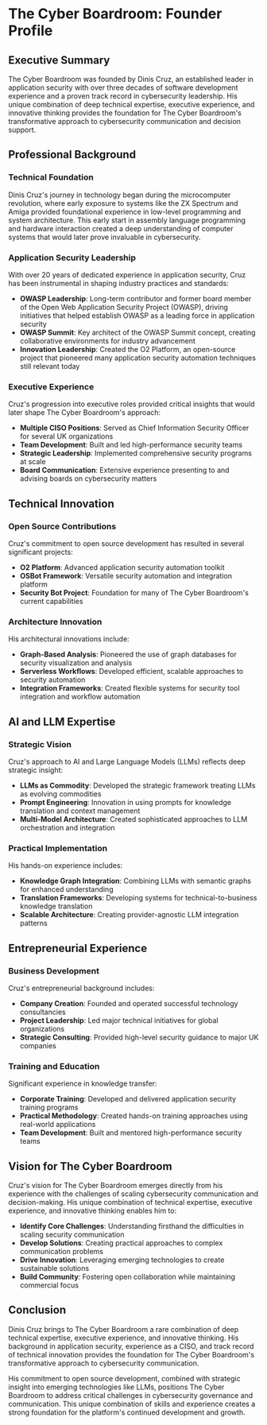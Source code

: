 # The Cyber Boardroom: Founder Profile

## Executive Summary

The Cyber Boardroom was founded by Dinis Cruz, an established leader in application security with over three decades of software development experience and a proven track record in cybersecurity leadership. His unique combination of deep technical expertise, executive experience, and innovative thinking provides the foundation for The Cyber Boardroom's transformative approach to cybersecurity communication and decision support.

## Professional Background

### Technical Foundation
Dinis Cruz's journey in technology began during the microcomputer revolution, where early exposure to systems like the ZX Spectrum and Amiga provided foundational experience in low-level programming and system architecture. This early start in assembly language programming and hardware interaction created a deep understanding of computer systems that would later prove invaluable in cybersecurity.

### Application Security Leadership
With over 20 years of dedicated experience in application security, Cruz has been instrumental in shaping industry practices and standards:

- **OWASP Leadership**: Long-term contributor and former board member of the Open Web Application Security Project (OWASP), driving initiatives that helped establish OWASP as a leading force in application security
- **OWASP Summit**: Key architect of the OWASP Summit concept, creating collaborative environments for industry advancement
- **Innovation Leadership**: Created the O2 Platform, an open-source project that pioneered many application security automation techniques still relevant today

### Executive Experience
Cruz's progression into executive roles provided critical insights that would later shape The Cyber Boardroom's approach:

- **Multiple CISO Positions**: Served as Chief Information Security Officer for several UK organizations
- **Team Development**: Built and led high-performance security teams
- **Strategic Leadership**: Implemented comprehensive security programs at scale
- **Board Communication**: Extensive experience presenting to and advising boards on cybersecurity matters

## Technical Innovation

### Open Source Contributions
Cruz's commitment to open source development has resulted in several significant projects:

- **O2 Platform**: Advanced application security automation toolkit
- **OSBot Framework**: Versatile security automation and integration platform
- **Security Bot Project**: Foundation for many of The Cyber Boardroom's current capabilities

### Architecture Innovation
His architectural innovations include:

- **Graph-Based Analysis**: Pioneered the use of graph databases for security visualization and analysis
- **Serverless Workflows**: Developed efficient, scalable approaches to security automation
- **Integration Frameworks**: Created flexible systems for security tool integration and workflow automation

## AI and LLM Expertise

### Strategic Vision
Cruz's approach to AI and Large Language Models (LLMs) reflects deep strategic insight:

- **LLMs as Commodity**: Developed the strategic framework treating LLMs as evolving commodities
- **Prompt Engineering**: Innovation in using prompts for knowledge translation and context management
- **Multi-Model Architecture**: Created sophisticated approaches to LLM orchestration and integration

### Practical Implementation
His hands-on experience includes:

- **Knowledge Graph Integration**: Combining LLMs with semantic graphs for enhanced understanding
- **Translation Frameworks**: Developing systems for technical-to-business knowledge translation
- **Scalable Architecture**: Creating provider-agnostic LLM integration patterns

## Entrepreneurial Experience

### Business Development
Cruz's entrepreneurial background includes:

- **Company Creation**: Founded and operated successful technology consultancies
- **Project Leadership**: Led major technical initiatives for global organizations
- **Strategic Consulting**: Provided high-level security guidance to major UK companies

### Training and Education
Significant experience in knowledge transfer:

- **Corporate Training**: Developed and delivered application security training programs
- **Practical Methodology**: Created hands-on training approaches using real-world applications
- **Team Development**: Built and mentored high-performance security teams

## Vision for The Cyber Boardroom

Cruz's vision for The Cyber Boardroom emerges directly from his experience with the challenges of scaling cybersecurity communication and decision-making. His unique combination of technical expertise, executive experience, and innovative thinking enables him to:

- **Identify Core Challenges**: Understanding firsthand the difficulties in scaling security communication
- **Develop Solutions**: Creating practical approaches to complex communication problems
- **Drive Innovation**: Leveraging emerging technologies to create sustainable solutions
- **Build Community**: Fostering open collaboration while maintaining commercial focus

## Conclusion

Dinis Cruz brings to The Cyber Boardroom a rare combination of deep technical expertise, executive experience, and innovative thinking. His background in application security, experience as a CISO, and track record of technical innovation provides the foundation for The Cyber Boardroom's transformative approach to cybersecurity communication.

His commitment to open source development, combined with strategic insight into emerging technologies like LLMs, positions The Cyber Boardroom to address critical challenges in cybersecurity governance and communication. This unique combination of skills and experience creates a strong foundation for the platform's continued development and growth.